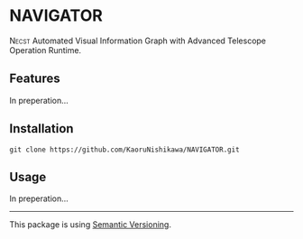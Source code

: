 # NAVIGATOR

N<span style="font-variant: small-caps">ecst</span> Automated Visual Information Graph with Advanced Telescope Operation Runtime.

## Features

In preperation...

## Installation

```shell
git clone https://github.com/KaoruNishikawa/NAVIGATOR.git
```

## Usage

In preperation...

---

This package is using [Semantic Versioning](https://semver.org).
